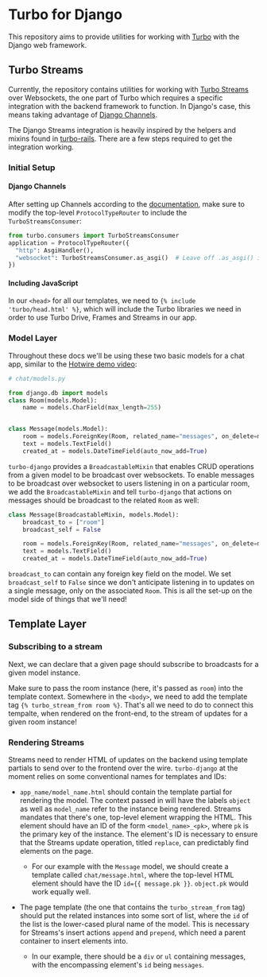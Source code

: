 # Turbo for Django

This repository aims to provide utilities for working with [Turbo](https://turbo.hotwire.dev)
with the Django web framework. 

## Turbo Streams
Currently, the repository contains utilities for working with
[Turbo Streams](https://turbo.hotwire.dev/handbook/streams) over Websockets, the one part of
Turbo which requires a specific integration with the backend framework to function. In Django's
case, this means taking advantage of [Django Channels](https://github.com/django/channels).

The Django Streams integration is heavily inspired by the helpers and mixins found in
[turbo-rails](https://github.com/hotwired/turbo-rails). There are a few steps required to get
the integration working.

### Initial Setup
#### Django Channels
After setting up Channels according to the [documentation](https://channels.readthedocs.io/en/stable/installation.html),
make sure to modify the top-level `ProtocolTypeRouter` to include the `TurboStreamsConsumer`:

```python
from turbo.consumers import TurboStreamsConsumer
application = ProtocolTypeRouter({
  "http": AsgiHandler(),
  "websocket": TurboStreamsConsumer.as_asgi()  # Leave off .as_asgi() if using Channels 2.x
})
```

#### Including JavaScript
In our `<head>` for all our templates, we need to `{% include 'turbo/head.html' %}`, which will include the Turbo libraries we need
in order to use Turbo Drive, Frames and Streams in our app.

### Model Layer

Throughout these docs we'll be using these two basic models for a chat app, similar to the
[Hotwire demo video](https://www.youtube.com/watch?v=eKY-QES1XQQ):

```python
# chat/models.py

from django.db import models
class Room(models.Model):
    name = models.CharField(max_length=255)


class Message(models.Model):
    room = models.ForeignKey(Room, related_name="messages", on_delete=models.CASCADE)
    text = models.TextField()
    created_at = models.DateTimeField(auto_now_add=True)
```

`turbo-django` provides a `BroadcastableMixin` that enables CRUD operations from a given model
to be broadcast over websockets. To enable messages to be broadcast over websocket to users
listening in on a particular room, we add the `BroadcastableMixin` and tell `turbo-django`
that actions on messages should be broadcast to the related `Room` as well:

```python
class Message(BroadcastableMixin, models.Model):
    broadcast_to = ["room"]
    broadcast_self = False

    room = models.ForeignKey(Room, related_name="messages", on_delete=models.CASCADE)
    text = models.TextField()
    created_at = models.DateTimeField(auto_now_add=True)
```

`broadcast_to` can contain any foreign key field on the model. We set `broadcast_self` to `False` since we don't
anticipate listening in to updates on a single message, only on the associated `Room`. This is all the set-up on the
model side of things that we'll need!

## Template Layer

### Subscribing to a stream
Next, we can declare that a given page should subscribe to broadcasts for a given model instance.

Make sure to pass the room instance (here, it's passed as `room`) into the template context. Somewhere in the `<body>`,
we need to add the template tag `{% turbo_stream_from room %}`. That's all we need to do to connect this tempalte, when
rendered on the front-end, to the stream of updates for a given room instance!

### Rendering Streams
Streams need to render HTML of updates on the backend using template partials to send over to the frontend over the wire.
`turbo-django` at the moment relies on some conventional names for templates and IDs:

- `app_name/model_name.html` should contain the template partial for rendering the model. The context passed in will
  have the labels `object` as well as `model_name` refer to the instance being rendered. Streams mandates that there's
  one, top-level element wrapping the HTML. This element should have an ID of the form `<model_name>_<pk>`, where `pk`
  is the primary key of the instance. The element's ID is necessary to ensure that the Streams update operation, titled
  `replace`, can predictably find elements on the page.
  * For our example with the `Message` model, we should create a template called `chat/message.html`, where the top-level
    HTML element should have the ID `id={{ message.pk }}`. `object.pk` would work equally well.
    
- The page template (the one that contains the `turbo_stream_from` tag) should put the related instances into some
  sort of list, where the `id` of the list is the lower-cased plural name of the model. This is necessary for Streams's
  insert actions `append` and `prepend`, which need a parent container to insert elements into.
  * In our example, there should be a `div` or `ul` containing messages, with the encompassing element's `id`
  being `messages`.
  
